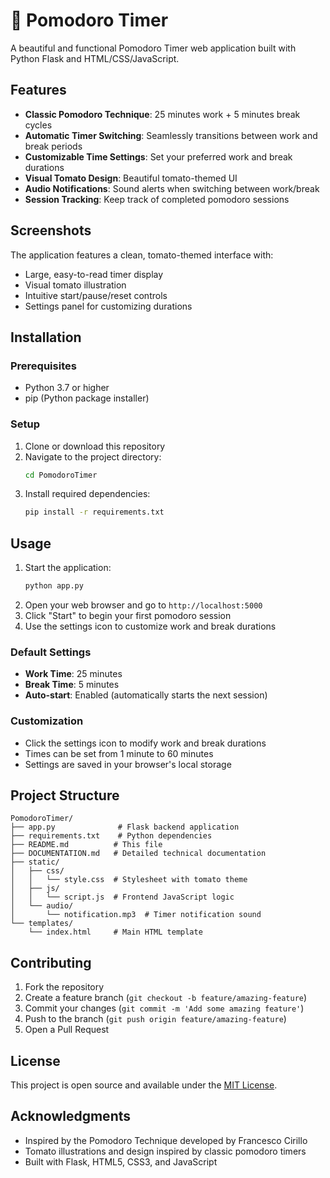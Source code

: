 # 🍅 Pomodoro Timer

A beautiful and functional Pomodoro Timer web application built with Python Flask and HTML/CSS/JavaScript.

## Features

- **Classic Pomodoro Technique**: 25 minutes work + 5 minutes break cycles
- **Automatic Timer Switching**: Seamlessly transitions between work and break periods
- **Customizable Time Settings**: Set your preferred work and break durations
- **Visual Tomato Design**: Beautiful tomato-themed UI
- **Audio Notifications**: Sound alerts when switching between work/break
- **Session Tracking**: Keep track of completed pomodoro sessions

## Screenshots

The application features a clean, tomato-themed interface with:
- Large, easy-to-read timer display
- Visual tomato illustration
- Intuitive start/pause/reset controls
- Settings panel for customizing durations

## Installation

### Prerequisites
- Python 3.7 or higher
- pip (Python package installer)

### Setup
1. Clone or download this repository
2. Navigate to the project directory:
   ```bash
   cd PomodoroTimer
   ```
3. Install required dependencies:
   ```bash
   pip install -r requirements.txt
   ```

## Usage

1. Start the application:
   ```bash
   python app.py
   ```
2. Open your web browser and go to `http://localhost:5000`
3. Click "Start" to begin your first pomodoro session
4. Use the settings icon to customize work and break durations

### Default Settings
- **Work Time**: 25 minutes
- **Break Time**: 5 minutes
- **Auto-start**: Enabled (automatically starts the next session)

### Customization
- Click the settings icon to modify work and break durations
- Times can be set from 1 minute to 60 minutes
- Settings are saved in your browser's local storage

## Project Structure

```
PomodoroTimer/
├── app.py              # Flask backend application
├── requirements.txt    # Python dependencies
├── README.md          # This file
├── DOCUMENTATION.md   # Detailed technical documentation
├── static/
│   ├── css/
│   │   └── style.css  # Stylesheet with tomato theme
│   ├── js/
│   │   └── script.js  # Frontend JavaScript logic
│   └── audio/
│       └── notification.mp3  # Timer notification sound
└── templates/
    └── index.html     # Main HTML template
```

## Contributing

1. Fork the repository
2. Create a feature branch (`git checkout -b feature/amazing-feature`)
3. Commit your changes (`git commit -m 'Add some amazing feature'`)
4. Push to the branch (`git push origin feature/amazing-feature`)
5. Open a Pull Request

## License

This project is open source and available under the [MIT License](LICENSE).

## Acknowledgments

- Inspired by the Pomodoro Technique developed by Francesco Cirillo
- Tomato illustrations and design inspired by classic pomodoro timers
- Built with Flask, HTML5, CSS3, and JavaScript
